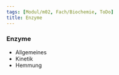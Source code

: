 ```yaml
---
tags: [Modul/m02, Fach/Biochemie, ToDo]
title: Enzyme
---
```

### Enzyme
- Allgemeines
- Kinetik
- Hemmung

